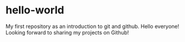 # hello-world
My first repository as an introduction to git and github. 
Hello everyone!
Looking forward to sharing my projects on Github!
